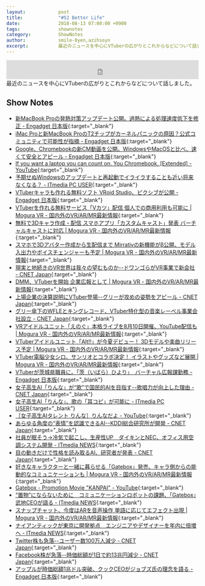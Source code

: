 ```yaml
---
layout:            post
title:             "#52 Better Life"
date:              2018-08-13 07:00:00 +0900
tags:              shownotes
category:          ShowNotes
author:            smile-0yen,azihsoyn
excerpt:           最近のニュースを中心にVTuberの広がりとこれからなどについて話しました。
---
```

<iframe width="100%" height="50" scrolling="no" frameborder="no" src="https://w.soundcloud.com/player/?url=https%3A//api.soundcloud.com/tracks/484669485&amp;auto_play=false&amp;hide_related=false&amp;show_user=true&amp;show_reposts=false&amp;visual=false&amp;show_artwork=false&amp;default_height=75"></iframe>
最近のニュースを中心にVTuberの広がりとこれからなどについて話しました。

## Show Notes
- [新MacBook Proの発熱対策アップデート公開。過熱による処理速度低下を修正 \- Engadget 日本版](https://japanese.engadget.com/2018/07/24/macbook-pro/){:target="_blank"}
- [iMac Proと新MacBook ProのT2チップがカーネルパニックの原因？公式コミュニティで可能性が指摘 \- Engadget 日本版](https://japanese.engadget.com/2018/07/28/imac-pro-macbook-pro-t2/){:target="_blank"}
- [Google、Chromebookの新CM動画を公開。WindowsやMacOSと比べ、速くて安全とアピール \- Engadget 日本版](https://japanese.engadget.com/2018/07/31/google-chromebook-cm-windows-macos/){:target="_blank"}
- [If you want a laptop you can count on\. You Chromebook\. \[Extended\] \- YouTube](https://www.youtube.com/watch?v=2xryaZF1Z4w){:target="_blank"}
- [予期せぬWindowsのアップデートと再起動でイライラすることも近い将来なくなる？ \- ITmedia PC USER](http://www.itmedia.co.jp/pcuser/articles/1808/02/news070.html){:target="_blank"}
- [VTuberキャラも作れる無料ソフト VRoid Studio、ピクシブが公開 \- Engadget 日本版](https://japanese.engadget.com/2018/07/31/vtuber-vroid-studio/){:target="_blank"}
- [VTuberを作れる無料サービス「Vカツ」配信 個人での商用利用も可能に \| Mogura VR \- 国内外のVR/AR/MR最新情報](https://www.moguravr.com/ivr-vkatsu-2/){:target="_blank"}
- [無料で3Dキャラ作成・配信 スマホアプリ「カスタムキャスト」発表 バーチャルキャストに対応 \| Mogura VR \- 国内外のVR/AR/MR最新情報](https://www.moguravr.com/customcast-dwango-s-court/){:target="_blank"}
- [スマホで3Dアバター作成から生配信まで Mirrativの新機能がβ公開、モデル入出力やボイスチェンジャーも予定 \| Mogura VR \- 国内外のVR/AR/MR最新情報](https://www.moguravr.com/mirrativ-emomo/){:target="_blank"}
- [現実と地続きのVR世界は我々の望むものか\-\-ドワンゴらがVR事業で新会社 \- CNET Japan](https://japan.cnet.com/article/35123181/){:target="_blank"}
- [DMM、VTuberを開始 企業広報として \| Mogura VR \- 国内外のVR/AR/MR最新情報](https://www.moguravr.com/dmm-vtuber/){:target="_blank"}
- [上場企業の決算説明にVTuber登場\-\-グリーが攻めの姿勢をアピール \- CNET Japan](https://japan.cnet.com/article/35123491/){:target="_blank"}
- [グリー傘下のWFLEとキングレコード、VTuber特化型の音楽レーベル事業会社設立 \- CNET Japan](https://japan.cnet.com/article/35123551/){:target="_blank"}
- [VRアイドルユニット「えのぐ」本格ライブを8月10日開催、YouTube配信も \| Mogura VR \- 国内外のVR/AR/MR最新情報](https://www.moguravr.com/enogu-live-vr/){:target="_blank"}
- [VTuberアイドルユニット「Alt\!\!」が今夏デビュー！ 3Dモデルや楽曲リリース予定 \| Mogura VR \- 国内外のVR/AR/MR最新情報](https://www.moguravr.com/vtuber-alt/){:target="_blank"}
- [VTuber電脳少女シロ、サンリオとコラボ決定！ イラストやグッズなど展開 \| Mogura VR \- 国内外のVR/AR/MR最新情報](https://www.moguravr.com/vtuber-siro-sanrio/){:target="_blank"}
- [VTuberが茨城県職員に。「茨（いばら）ひより」　バーチャル広報課勤務 \- Engadget 日本版](https://japanese.engadget.com/2018/08/03/vtuber/){:target="_blank"}
- [女子高生AI「りんな」が“歌”で国民的AIを目指す\-\-歌唱力が向上した理由 \- CNET Japan](https://japan.cnet.com/article/35123354/){:target="_blank"}
- [女子高生AI「りんな」、歌の「耳コピ」が可能に \- ITmedia PC USER](http://www.itmedia.co.jp/pcuser/articles/1808/01/news040.html){:target="_blank"}
- [［女子高生AIタレント りんな］りんなだよ \- YouTube](https://www.youtube.com/watch?v=FYBrF2JTlKs){:target="_blank"}
- [あらゆる角度の“表情”を認識できるAI\-\-KDDI総合研究所が開発 \- CNET Japan](https://japan.cnet.com/article/35123477/){:target="_blank"}
- [社員が眠そう→冷気で起こし、生産性UP　ダイキンとNEC、オフィス用空調システム開発 \- ITmedia NEWS](http://www.itmedia.co.jp/news/articles/1807/26/news066.html){:target="_blank"}
- [目の動きだけで性格を読み取るAI、研究者が発表 \- CNET Japan](https://japan.cnet.com/article/35123269/){:target="_blank"}
- [好きなキャラクターと一緒に暮らせる「Gatebox」発売、キャラ側からの能動的なコミュニケーションも \| Mogura VR \- 国内外のVR/AR/MR最新情報](https://www.moguravr.com/gatebox-2/){:target="_blank"}
- [Gatebox \- Promotion Movie "KANPAI" \- YouTube](https://www.youtube.com/watch?time_continue=18&v=7mAwi-c9bB8){:target="_blank"}
- [“置物”にならないために　コミュニケーションロボットの課題、「Gatebox」武地CEOが語る \- ITmedia NEWS](http://www.itmedia.co.jp/news/articles/1807/31/news121.html){:target="_blank"}
- [スナップチャット、今度はARを音声操作 単語に応じてエフェクト出現 \| Mogura VR \- 国内外のVR/AR/MR最新情報](https://www.moguravr.com/snapchat-ar-6/){:target="_blank"}
- [ナイアンティックが東京に開発拠点　エンジニアやデザイナーを年内に倍増へ \- ITmedia NEWS](http://www.itmedia.co.jp/news/articles/1807/31/news126.html){:target="_blank"}
- [Twitter株も急落\-\-ユーザー数100万人減少 \- CNET Japan](https://japan.cnet.com/article/35123200/){:target="_blank"}
- [Facebook株が急落\-\-時価総額が1日で約13兆円減少 \- CNET Japan](https://japan.cnet.com/article/35123147/){:target="_blank"}
- [アップルが時価総額1兆ドル突破、クックCEOがジョブズ氏の理念を語る \- Engadget 日本版](https://japanese.engadget.com/2018/08/03/1-ceo/){:target="_blank"}
